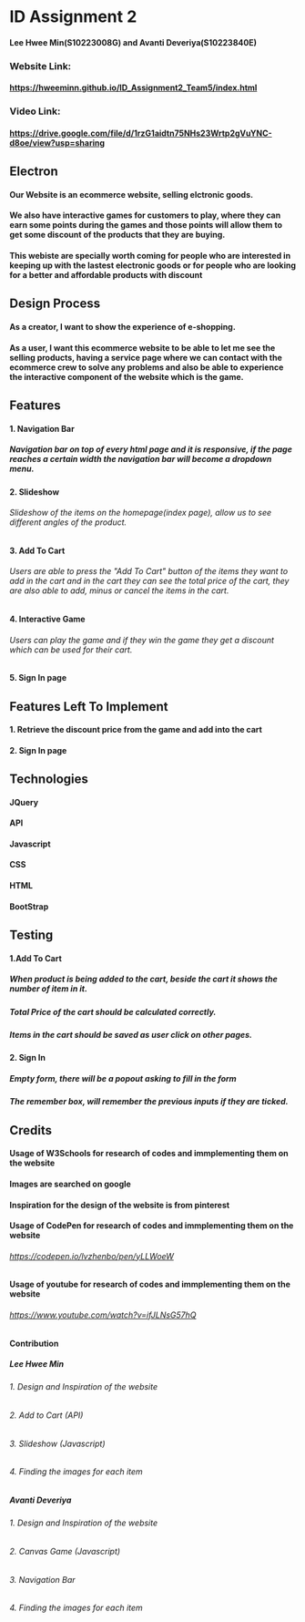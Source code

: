 # ID Assignment 2
#### Lee Hwee Min(S10223008G) and Avanti Deveriya(S10223840E)
### Website Link:
#### https://hweeminn.github.io/ID_Assignment2_Team5/index.html
### Video Link:
#### https://drive.google.com/file/d/1rzG1aidtn75NHs23Wrtp2gVuYNC-d8oe/view?usp=sharing


## Electron
#### Our Website is an ecommerce website, selling elctronic goods.
#### We also have interactive games for customers to play, where they can earn some points during the games and those points will allow them to get some discount of the products that they are buying. 

#### This webiste are specially worth coming for people who are interested in keeping up with the lastest electronic goods or for people who are looking for a better and affordable products with discount

## Design Process
#### As a creator, I want to show the experience of e-shopping.
#### As a user, I want this ecommerce website to be able to let me see the selling products, having a service page where we can contact with the ecommerce crew to solve any problems and also be able to experience the interactive component of the website which is the game.

## Features
#### 1. Navigation Bar
##### Navigation bar on top of every html page and it is responsive, if the page reaches a certain width the navigation bar will become a dropdown menu.
#### 2. Slideshow 
###### Slideshow of the items on the homepage(index page), allow us to see different angles of the product. 
#### 3. Add To Cart
###### Users are able to press the "Add To Cart" button of the items they want to add in the cart and in the cart they can see the total price of the cart, they are also able to add, minus or cancel the items in the cart.
#### 4. Interactive Game 
###### Users can play the game and if they win the game they get a discount which can be used for their cart.
#### 5. Sign In page

## Features Left To Implement
#### 1. Retrieve the discount price from the game and add into the cart
#### 2. Sign In page 


## Technologies
#### JQuery
#### API
#### Javascript
#### CSS
#### HTML
#### BootStrap

## Testing
#### 1.Add To Cart
##### When product is being added to the cart, beside the cart it shows the number of item in it.
##### Total Price of the cart should be calculated correctly.
##### Items in the cart should be saved as user click on other pages.
#### 2. Sign In
##### Empty form, there will be a popout asking to fill in the form
##### The remember box, will remember the previous inputs if they are ticked.

## Credits
#### Usage of W3Schools for research of codes and immplementing them on the website
#### Images are searched on google
#### Inspiration for the design of the website is from pinterest
#### Usage of CodePen for research of codes and immplementing them on the website
###### https://codepen.io/lvzhenbo/pen/yLLWoeW
#### Usage of youtube for research of codes and immplementing them on the website
###### https://www.youtube.com/watch?v=ifJLNsG57hQ

#### Contribution
##### Lee Hwee Min
###### 1. Design and Inspiration of the website
###### 2. Add to Cart (API)
###### 3. Slideshow (Javascript)
###### 4. Finding the images for each item

##### Avanti Deveriya
###### 1. Design and Inspiration of the website
###### 2. Canvas Game (Javascript)
###### 3. Navigation Bar
###### 4. Finding the images for each item